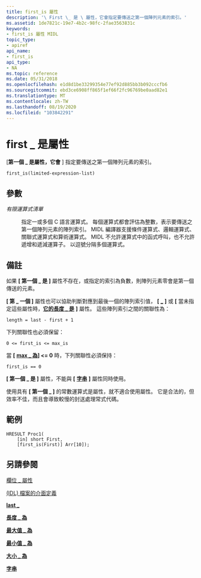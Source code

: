 ```yaml
---
title: first_is 屬性
description: '\ First \_ 是 \ 屬性，它會指定要傳送之第一個陣列元素的索引。'
ms.assetid: 1de7821c-19e7-4b2c-98fc-2fae3563831c
keywords:
- first_is 屬性 MIDL
topic_type:
- apiref
api_name:
- first_is
api_type:
- NA
ms.topic: reference
ms.date: 05/31/2018
ms.openlocfilehash: e1d8d1be33299354e77ef92d885bb3b092cccfb6
ms.sourcegitcommit: ebd3ce6908ff865f1ef66f2fc96769be0aad82e1
ms.translationtype: MT
ms.contentlocale: zh-TW
ms.lasthandoff: 08/19/2020
ms.locfileid: "103842291"
---
```

# <a name="first_is-attribute"></a>first \_ 是屬性

\[**第一個 \_ 是屬性，它會** \] 指定要傳送之第一個陣列元素的索引。

``` syntax
first_is(limited-expression-list)
```

## <a name="parameters"></a>參數

<dl> <dt>

*有限運算式清單* 
</dt> <dd>

指定一或多個 C 語言運算式。 每個運算式都會評估為整數，表示要傳送之第一個陣列元素的陣列索引。 MIDL 編譯器支援條件運算式、邏輯運算式、關聯式運算式和算術運算式。 MIDL 不允許運算式中的函式呼叫，也不允許遞增和遞減運算子。 以逗號分隔多個運算式。

</dd> </dl>

## <a name="remarks"></a>備註

如果 **\[ 第一個 \_ 是 \]** 屬性不存在，或指定的索引為負數，則陣列元素零會是第一個傳送的元素。

**\[ 第 \_ 一個 \]** 屬性也可以協助判斷對應到最後一個的陣列索引值， **\[** [**\_**](last-is.md) **\]** 或 **\[** 當未指定這些屬性時，[**它的長度 \_ 是**](length-is.md) **\]** 屬性。 這些陣列索引之間的關聯性為：

``` syntax
length = last - first + 1
```

下列關聯性也必須保留：

``` syntax
0 <= first_is <= max_is
```

當 **\[** [**max \_ 為**](max-is.md)**\] <= 0** 時，下列關聯性必須保持：

``` syntax
first_is == 0
```

**\[ 第一個 \_ 是 \]** 屬性，不能與 **\[** [**字串**](string.md) **\]** 屬性同時使用。

使用具有 **\[ 第一個 \_ \]** 的常數運算式是屬性，就不適合使用屬性。 它是合法的，但效率不佳，而且會導致較慢的封送處理常式代碼。

## <a name="examples"></a>範例

``` syntax
HRESULT Proc1(
    [in] short First,
    [first_is(First)] Arr[10]);
```

## <a name="see-also"></a>另請參閱

<dl> <dt>

[欄位 \_ 屬性](/windows/desktop/Rpc/field-attributes)
</dt> <dt>

[ (IDL) 檔案的介面定義](interface-definition-idl-file.md)
</dt> <dt>

[**last \_**](last-is.md)
</dt> <dt>

[**長度 \_ 為**](length-is.md)
</dt> <dt>

[**最大值 \_ 為**](max-is.md)
</dt> <dt>

[**最小值 \_ 為**](min-is.md)
</dt> <dt>

[**大小 \_ 為**](size-is.md)
</dt> <dt>

[**字串**](string.md)
</dt> </dl>

 

 